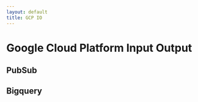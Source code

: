 ```yaml
---
layout: default
title: GCP IO
---
```


# Google Cloud Platform Input Output 

## PubSub

## Bigquery




